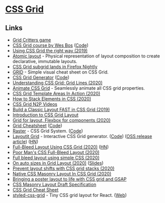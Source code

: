 # [CSS Grid](https://developer.mozilla.org/en-US/docs/Web/CSS/CSS_Grid_Layout)

## Links

- [Grid Critters game](https://www.gridcritters.com/)
- [CSS Grid course by Wes Bos](https://cssgrid.io/) ([Code](https://github.com/wesbos/css-grid))
- [Using CSS Grid the right way (2019)](https://vgpena.github.io/using-css-grid-the-right-way/)
- [Atomic layout](https://github.com/kettanaito/atomic-layout) - Physical representation of layout composition to create declarative, immutable layouts.
- [CSS Grid subgrid lands in Firefox Nightly](https://rachelandrew.co.uk/archives/2019/05/23/css-grid-subgrid-lands-in-firefox-nightly/)
- [GRID](http://grid.malven.co/) - Simple visual cheat sheet on CSS Grid.
- [CSS Grid Generator](https://cssgrid-generator.netlify.com/) ([Code](https://github.com/sdras/cssgridgenerator))
- [Understanding CSS Grid: Grid Lines (2020)](https://www.smashingmagazine.com/2020/01/understanding-css-grid-lines/)
- [Animate CSS Grid](https://github.com/aholachek/animate-css-grid) - Seamlessly animate all CSS grid properties.
- [CSS Grid Template Areas In Action (2020)](https://ishadeed.com/article/grid-area/)
- [How to Stack Elements in CSS (2020)](https://css-tricks.com/how-to-stack-elements-in-css/)
- [CSS Grid N2P Videos](https://www.youtube.com/playlist?list=PLBHbfZu_dhOca_FpdUccB2KfjPfW1zklZ)
- [Build a Classic Layout FAST in CSS Grid (2019)](https://www.youtube.com/watch?v=KOvGeFUHAC0)
- [Introduction to CSS Grid Layout](https://mozilladevelopers.github.io/playground/css-grid/)
- [Grid for layout, Flexbox for components (2020)](https://ishadeed.com/article/grid-layout-flexbox-components/)
- [Grid Cheatsheet](https://yoksel.github.io/grid-cheatsheet/) ([Code](https://github.com/yoksel/grid-cheatsheet/))
- [Raster](https://rsms.me/raster/) - CSS Grid System. ([Code](https://github.com/rsms/raster))
- [Layoutit Grid](https://grid.layoutit.com/) - Interactive CSS Grid generator. ([Code](https://github.com/Leniolabs/layoutit-grid)) ([OSS release article](https://medium.com/@patak_js/open-sourcing-layoutit-grid-3a78300bc022)) ([HN](https://news.ycombinator.com/item?id=24818485))
- [Full-Bleed Layout Using CSS Grid (2020)](https://joshwcomeau.com/css/full-bleed/) ([HN](https://news.ycombinator.com/item?id=24688736))
- [Poor Man's CSS Full-Bleed Layout (2020)](https://uglyduck.ca/poor-mans-full-bleed/)
- [Full bleed layout using simple CSS (2020)](https://kilianvalkhof.com/2020/css-html/full-bleed-layout-using-simple-css/)
- [On auto sizes in Grid Layout (2020)](https://www.youtube.com/watch?v=-FJYVwO4-BY) ([Slides](https://talks.hiddedevries.nl/K4gTqg/on-auto-sizes-in-grid-layout))
- [Prevent layout shifts with CSS grid stacks (2020)](https://www.hsablonniere.com/prevent-layout-shifts-with-css-grid-stacks--qcj5jo/)
- [Native CSS Masonry Layout In CSS Grid (2020)](https://www.smashingmagazine.com/native-css-masonry-layout-css-grid/)
- [Bringing a poster layout to life with CSS grid and GSAP](https://richardhaines.dev/bringing-poster-to-life-with-css-grid-and-gsap/)
- [CSS Masonry Layout Draft Specification](https://drafts.csswg.org/css-grid-3/)
- [CSS Grid Cheat Sheet](https://dev.to/joyshaheb/css-grid-cheat-sheet-illustrated-in-2021-1a3)
- [styled-css-grid](https://github.com/azz/styled-css-grid) - Tiny CSS grid layout for React. ([Web](https://styled-css-grid.js.org/))
